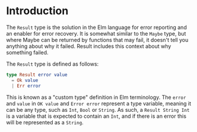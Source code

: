 # Introduction

The `Result` type is the solution in the Elm language for error reporting and an enabler for error recovery. It is somewhat similar to the `Maybe` type, but where Maybe can be returned by functions that may fail, it doesn't tell you anything about why it failed. Result includes this context about why something failed.

The `Result` type is defined as follows:

```elm
type Result error value
  = Ok value
  | Err error
```

This is known as a "custom type" definition in Elm terminology.
The `error` and `value` in `OK value` and `Error error` represent a type variable, meaning it can be any type, such as `Int`, `Bool` or `String`.
As such, a `Result String Int` is a variable that is expected to contain an `Int`, and if there is an error this will be represented as a `String`.
